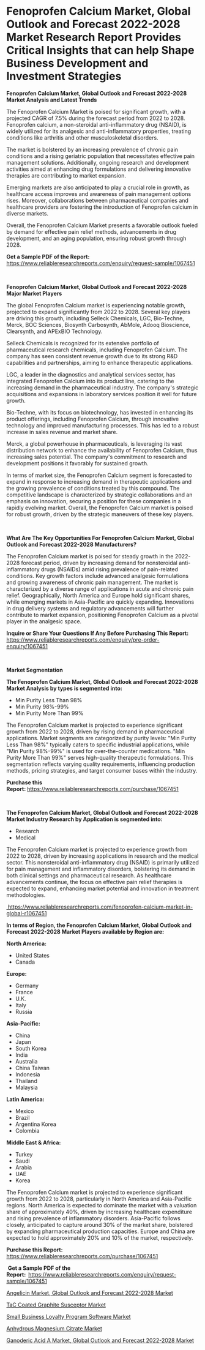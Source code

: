 <p><h1>Fenoprofen Calcium Market, Global Outlook and Forecast 2022-2028 Market Research Report Provides Critical Insights that can help Shape Business Development and Investment Strategies</h1></p><p><strong>Fenoprofen Calcium Market, Global Outlook and Forecast 2022-2028 Market Analysis and Latest Trends</strong></p>
<p><p>The Fenoprofen Calcium Market is poised for significant growth, with a projected CAGR of 7.5% during the forecast period from 2022 to 2028. Fenoprofen calcium, a non-steroidal anti-inflammatory drug (NSAID), is widely utilized for its analgesic and anti-inflammatory properties, treating conditions like arthritis and other musculoskeletal disorders. </p><p>The market is bolstered by an increasing prevalence of chronic pain conditions and a rising geriatric population that necessitates effective pain management solutions. Additionally, ongoing research and development activities aimed at enhancing drug formulations and delivering innovative therapies are contributing to market expansion. </p><p>Emerging markets are also anticipated to play a crucial role in growth, as healthcare access improves and awareness of pain management options rises. Moreover, collaborations between pharmaceutical companies and healthcare providers are fostering the introduction of Fenoprofen calcium in diverse markets. </p><p>Overall, the Fenoprofen Calcium Market presents a favorable outlook fueled by demand for effective pain relief methods, advancements in drug development, and an aging population, ensuring robust growth through 2028.</p></p>
<p><strong>Get a Sample PDF of the Report:&nbsp;</strong> <a href="https://www.reliableresearchreports.com/enquiry/request-sample/1067451?utm_campaign=13&utm_medium=2&utm_source=Github&utm_content=ia&utm_term=04122024&utm_id=fenoprofen-calcium-market-global-outlook-and-forecast-2022-2028">https://www.reliableresearchreports.com/enquiry/request-sample/1067451</a></p>
<p>&nbsp;</p>
<p><strong>Fenoprofen Calcium Market, Global Outlook and Forecast 2022-2028 Major Market Players</strong></p>
<p><p>The global Fenoprofen Calcium market is experiencing notable growth, projected to expand significantly from 2022 to 2028. Several key players are driving this growth, including Selleck Chemicals, LGC, Bio-Techne, Merck, BOC Sciences, Biosynth Carbosynth, AbMole, Adooq Bioscience, Clearsynth, and APExBIO Technology.</p><p>Selleck Chemicals is recognized for its extensive portfolio of pharmaceutical research chemicals, including Fenoprofen Calcium. The company has seen consistent revenue growth due to its strong R&D capabilities and partnerships, aiming to enhance therapeutic applications. </p><p>LGC, a leader in the diagnostics and analytical services sector, has integrated Fenoprofen Calcium into its product line, catering to the increasing demand in the pharmaceutical industry. The company's strategic acquisitions and expansions in laboratory services position it well for future growth.</p><p>Bio-Techne, with its focus on biotechnology, has invested in enhancing its product offerings, including Fenoprofen Calcium, through innovative technology and improved manufacturing processes. This has led to a robust increase in sales revenue and market share.</p><p>Merck, a global powerhouse in pharmaceuticals, is leveraging its vast distribution network to enhance the availability of Fenoprofen Calcium, thus increasing sales potential. The company's commitment to research and development positions it favorably for sustained growth.</p><p>In terms of market size, the Fenoprofen Calcium segment is forecasted to expand in response to increasing demand in therapeutic applications and the growing prevalence of conditions treated by this compound. The competitive landscape is characterized by strategic collaborations and an emphasis on innovation, securing a position for these companies in a rapidly evolving market. Overall, the Fenoprofen Calcium market is poised for robust growth, driven by the strategic maneuvers of these key players.</p></p>
<p>&nbsp;</p>
<p><strong>What Are The Key Opportunities For Fenoprofen Calcium Market, Global Outlook and Forecast 2022-2028 Manufacturers?</strong></p>
<p><p>The Fenoprofen Calcium market is poised for steady growth in the 2022-2028 forecast period, driven by increasing demand for nonsteroidal anti-inflammatory drugs (NSAIDs) amid rising prevalence of pain-related conditions. Key growth factors include advanced analgesic formulations and growing awareness of chronic pain management. The market is characterized by a diverse range of applications in acute and chronic pain relief. Geographically, North America and Europe hold significant shares, while emerging markets in Asia-Pacific are quickly expanding. Innovations in drug delivery systems and regulatory advancements will further contribute to market expansion, positioning Fenoprofen Calcium as a pivotal player in the analgesic space.</p></p>
<p><strong>Inquire or Share Your Questions If Any Before Purchasing This Report:</strong> <a href="https://www.reliableresearchreports.com/enquiry/pre-order-enquiry/1067451?utm_campaign=13&utm_medium=2&utm_source=Github&utm_content=ia&utm_term=04122024&utm_id=fenoprofen-calcium-market-global-outlook-and-forecast-2022-2028">https://www.reliableresearchreports.com/enquiry/pre-order-enquiry/1067451</a></p>
<p>&nbsp;</p>
<p><strong>Market Segmentation</strong></p>
<p><strong>The Fenoprofen Calcium Market, Global Outlook and Forecast 2022-2028 Market Analysis by types is segmented into:</strong></p>
<p><ul><li>Min Purity Less Than 98%</li><li>Min Purity 98%-99%</li><li>Min Purity More Than 99%</li></ul></p>
<p><p>The Fenoprofen Calcium market is projected to experience significant growth from 2022 to 2028, driven by rising demand in pharmaceutical applications. Market segments are categorized by purity levels: "Min Purity Less Than 98%" typically caters to specific industrial applications, while "Min Purity 98%-99%" is used for over-the-counter medications. "Min Purity More Than 99%" serves high-quality therapeutic formulations. This segmentation reflects varying quality requirements, influencing production methods, pricing strategies, and target consumer bases within the industry.</p></p>
<p><strong>Purchase this Report:&nbsp;</strong><a href="https://www.reliableresearchreports.com/purchase/1067451?utm_campaign=13&utm_medium=2&utm_source=Github&utm_content=ia&utm_term=04122024&utm_id=fenoprofen-calcium-market-global-outlook-and-forecast-2022-2028">https://www.reliableresearchreports.com/purchase/1067451</a></p>
<p>&nbsp;</p>
<p><strong>The Fenoprofen Calcium Market, Global Outlook and Forecast 2022-2028 Market Industry Research by Application is segmented into:</strong></p>
<p><ul><li>Research</li><li>Medical</li></ul></p>
<p><p>The Fenoprofen Calcium market is projected to experience growth from 2022 to 2028, driven by increasing applications in research and the medical sector. This nonsteroidal anti-inflammatory drug (NSAID) is primarily utilized for pain management and inflammatory disorders, bolstering its demand in both clinical settings and pharmaceutical research. As healthcare advancements continue, the focus on effective pain relief therapies is expected to expand, enhancing market potential and innovation in treatment methodologies.</p></p>
<p><a href="https://www.reliableresearchreports.com/fenoprofen-calcium-market-in-global-r1067451?utm_campaign=13&utm_medium=2&utm_source=Github&utm_content=ia&utm_term=04122024&utm_id=fenoprofen-calcium-market-global-outlook-and-forecast-2022-2028">&nbsp;https://www.reliableresearchreports.com/fenoprofen-calcium-market-in-global-r1067451</a></p>
<p><strong>In terms of Region, the Fenoprofen Calcium Market, Global Outlook and Forecast 2022-2028 Market Players available by Region are:</strong></p>
<p>
    <p> <strong> North America: </strong>
        <ul>
            <li>United States</li>
            <li>Canada</li>
        </ul>
        </p> 
    <p> <strong> Europe: </strong>
        <ul>
            <li>Germany</li>
            <li>France</li>
            <li>U.K.</li>
            <li>Italy</li>
            <li>Russia</li>
        </ul>
        </p> 
    <p> <strong> Asia-Pacific: </strong>
        <ul>
            <li>China</li>
            <li>Japan</li>
            <li>South Korea</li>
            <li>India</li>
            <li>Australia</li>
            <li>China Taiwan</li>
            <li>Indonesia</li>
            <li>Thailand</li>
            <li>Malaysia</li>
        </ul>
        </p> 
    <p> <strong> Latin America: </strong>
        <ul>
            <li>Mexico</li>
            <li>Brazil</li>
            <li>Argentina Korea</li>
            <li>Colombia</li>
        </ul>
        </p> 
    <p> <strong> Middle East & Africa: </strong>
        <ul>
            <li>Turkey</li>
            <li>Saudi</li>
            <li>Arabia</li>
            <li>UAE</li>
            <li>Korea</li>
        </ul>
    </p>
    </p>
<p><p>The Fenoprofen Calcium market is projected to experience significant growth from 2022 to 2028, particularly in North America and Asia-Pacific regions. North America is expected to dominate the market with a valuation share of approximately 40%, driven by increasing healthcare expenditure and rising prevalence of inflammatory disorders. Asia-Pacific follows closely, anticipated to capture around 30% of the market share, bolstered by expanding pharmaceutical production capacities. Europe and China are expected to hold approximately 20% and 10% of the market, respectively.</p></p>
<p><strong>Purchase this Report: </strong><a href="https://www.reliableresearchreports.com/purchase/1067451?utm_campaign=13&utm_medium=2&utm_source=Github&utm_content=ia&utm_term=04122024&utm_id=fenoprofen-calcium-market-global-outlook-and-forecast-2022-2028">https://www.reliableresearchreports.com/purchase/1067451</a></p>
<p>&nbsp;<strong>Get a Sample PDF of the Report:&nbsp;&nbsp;</strong><a href="https://www.reliableresearchreports.com/enquiry/request-sample/1067451?utm_campaign=13&utm_medium=2&utm_source=Github&utm_content=ia&utm_term=04122024&utm_id=fenoprofen-calcium-market-global-outlook-and-forecast-2022-2028">https://www.reliableresearchreports.com/enquiry/request-sample/1067451</a></p>
<p><strong></strong></p>
<p><p><a href="https://github.com/MarciaRunte/Market-Research-Report-List-1/blob/main/angelicin-market-global-outlook-and-forecast-2022-2028-market.md?utm_campaign=13&utm_medium=2&utm_source=Github&utm_content=ia&utm_term=04122024&utm_id=fenoprofen-calcium-market-global-outlook-and-forecast-2022-2028">Angelicin Market, Global Outlook and Forecast 2022-2028 Market</a></p><p><a href="https://issuu.com/reportprime-2/docs/tac-coated-graphite-susceptor-market-size-2030.ppt?utm_campaign=13&utm_medium=2&utm_source=Github&utm_content=ia&utm_term=04122024&utm_id=fenoprofen-calcium-market-global-outlook-and-forecast-2022-2028">TaC Coated Graphite Susceptor Market</a></p><p><a href="https://www.linkedin.com/pulse/whats-next-small-business-loyalty-program-software-market-look-gpref?utm_campaign=13&utm_medium=2&utm_source=Github&utm_content=ia&utm_term=04122024&utm_id=fenoprofen-calcium-market-global-outlook-and-forecast-2022-2028">Small Business Loyalty Program Software Market</a></p><p><a href="https://issuu.com/reportprime-2/docs/anhydrous-magnesium-citrate-market-size-2030.pptx?utm_campaign=13&utm_medium=2&utm_source=Github&utm_content=ia&utm_term=04122024&utm_id=fenoprofen-calcium-market-global-outlook-and-forecast-2022-2028">Anhydrous Magnesium Citrate Market</a></p><p><a href="https://github.com/Chiragrp22/Market-Research-Report-List-6/blob/main/ganoderic-acid-a-market-global-outlook-and-forecast-2022-2028-market.md?utm_campaign=13&utm_medium=2&utm_source=Github&utm_content=ia&utm_term=04122024&utm_id=fenoprofen-calcium-market-global-outlook-and-forecast-2022-2028">Ganoderic Acid A Market, Global Outlook and Forecast 2022-2028 Market</a></p></p>